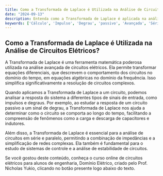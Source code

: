 ```yaml
---
title: Como a Transformada de Laplace é Utilizada na Análise de Circuitos Elétricos?
date: "2024-09-13"
description: Entenda como a Transformada de Laplace é aplicada na análise avançada de circuitos elétricos, facilitando a resolução de circuitos complexos.
keywords: ['Cálculo', 'Impulso', 'Degrau', 'passivo', 'Avançada', 'Série', 'transformada']
---
```


## Como a Transformada de Laplace é Utilizada na Análise de Circuitos Elétricos?

A Transformada de Laplace é uma ferramenta matemática poderosa utilizada na análise avançada de circuitos elétricos. Ela permite transformar equações diferenciais, que descrevem o comportamento dos circuitos no domínio do tempo, em equações algébricas no domínio da frequência. Isso simplifica significativamente a resolução de circuitos complexos.

Quando aplicamos a Transformada de Laplace a um circuito, podemos analisar a resposta do sistema a diferentes tipos de sinais de entrada, como impulsos e degraus. Por exemplo, ao estudar a resposta de um circuito passivo a um sinal de degrau, a Transformada de Laplace nos ajuda a determinar como o circuito se comporta ao longo do tempo, facilitando a compreensão de fenômenos como a carga e descarga de capacitores e indutores.

Além disso, a Transformada de Laplace é essencial para a análise de circuitos em série e paralelo, permitindo a combinação de impedâncias e a simplificação de redes complexas. Ela também é fundamental para o estudo de sistemas de controle e a análise de estabilidade de circuitos.

Se você gostou deste conteúdo, conheça o curso online de circuitos elétricos para alunos de engenharia, Domínio Elétrico, criado pelo Prof. Nicholas Yukio, clicando no botão presente logo abaixo do texto.